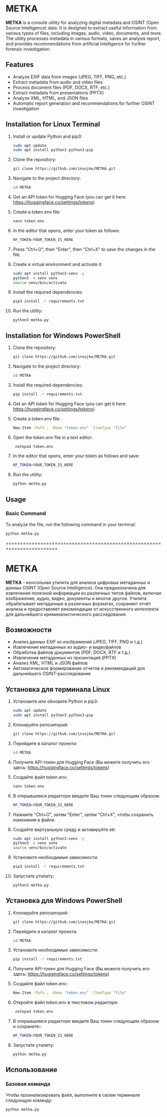 # METKA

**METKA** is a console utility for analyzing digital metadata and OSINT (Open Source Intelligence) data. It is designed to extract useful information from various types of files, including images, audio, video, documents, and more. The utility processes metadata in various formats, saves an analysis report, and provides recommendations from artificial intelligence for further forensic investigation.

## Features

- Analyze EXIF data from images (JPEG, TIFF, PNG, etc.)
- Extract metadata from audio and video files
- Process document files (PDF, DOCX, RTF, etc.)
- Extract metadata from presentations (PPTX)
- Analyze XML, HTML, and JSON files
- Automatic report generation and recommendations for further OSINT investigation

## Installation for Linux Terminal

1. Install or update Python and pip3:

    ```bash
    sudo apt update
    sudo apt install python3 python3-pip
    ```

2. Clone the repository:

    ```bash
    git clone https://github.com/insojke/METKA.git
    ```

3. Navigate to the project directory:

    ```bash
    cd METKA
    ```

4. Get an API token for Hugging Face (you can get it here: https://huggingface.co/settings/tokens)

5. Create a token.env file:

    ```bash
    nano token.env
    ```

6. In the editor that opens, enter your token as follows:

     ```bash
    HF_TOKEN=YOUR_TOKEN_IS_HERE
    ```

7. Press "Ctrl+O", then "Enter", then "Ctrl+X" to save the changes in the file.

8. Create a virtual environment and activate it:
    ```bash
    sudo apt install python3-venv -y
    python3 -m venv venv
    source venv/bin/activate
    ```
    
9. Install the required dependencies:

    ```bash
    pip3 install -r requirements.txt
    ```

10. Run the utility:

    ```bash
    python3 metka.py
    ```

## Installation for Windows PowerShell

1. Clone the repository:

    ```bash
    git clone https://github.com/insojke/METKA.git
    ```

2. Navigate to the project directory:

    ```bash
    cd METKA
    ```
    
3. Install the required dependencies:
   
    ```bash
    pip install -r requirements.txt
    ```

4. Get an API token for Hugging Face (you can get it here: https://huggingface.co/settings/tokens)

5. Create a token.env file:

    ```bash
    New-Item -Path . -Name "token.env" -ItemType "file"
    ```

6. Open the token.env file in a text editor:

   ```bash
    notepad token.env
    ```

7. In the editor that opens, enter your token as follows and save:

   ```bash
   HF_TOKEN=YOUR_TOKEN_IS_HERE
   ```

8. Run the utility:

    ```bash
    python metka.py
    ```

## Usage

### Basic Command

To analyze the file, run the following command in your terminal:

```bash
python metka.py
```
========================================================================
# METKA

**METKA** - консольная утилита для анализа цифровых метаданных и данных OSINT (Open Source Intelligence). Она предназначена для извлечения полезной информации из различных типов файлов, включая изображения, аудио, видео, документы и многое другое. Утилита обрабатывает метаданные в различных форматах, сохраняет отчёт анализа и предоставляет рекомендации от искусственного интеллекта для дальнейшего криминалистического расследования.

## Возможности

- Анализ данных EXIF из изображений (JPEG, TIFF, PNG и т.д.)
- Извлечение метаданных из аудио- и видеофайлов
- Обработка файлов документов (PDF, DOCX, RTF и т.д.)
- Извлечение метаданных из презентаций (PPTX)
- Анализ XML, HTML и JSON файлов
- Автоматическое формирование отчетов и рекомендаций для дальнейшего OSINT-расследования

## Установка для терминала Linux

1. Установите или обновите Python и pip3:

    ```bash
    sudo apt update
    sudo apt install python3 python3-pip
    ```

2. Клонируйте репозиторий:

    ```bash
    git clone https://github.com/insojke/METKA.git
    ```

3. Перейдите в каталог проекта:

    ```bash
    cd METKA
    ```

4. Получите API-токен для Hugging Face (Вы можете получить его здесь: https://huggingface.co/settings/tokens)

5. Создайте файл token.env:

    ```bash
    nano token.env
    ```

6. В открывшемся редакторе введите Ваш токен следующим образом:

    ```bash
    HF_TOKEN=YOUR_TOKEN_IS_HERE
    ```

7. Нажмите "Ctrl+O", затем "Enter", затем "Ctrl+X", чтобы сохранить изменения в файле.

8. Создайте виртуальную среду и активируйте её:

    ```bash
    sudo apt install python3-venv -y
    python3 -m venv venv
    source venv/bin/activate
    ```

9. Установите необходимые зависимости:

    ```bash
    pip3 install -r requirements.txt
    ```

10. Запустите утилиту:

    ```bash
    python3 metka.py
    ```

## Установка для Windows PowerShell

1. Клонируйте репозиторий:

    ```bash
    git clone https://github.com/insojke/METKA.git
    ```

2. Перейдите в каталог проекта:

    ```bash
    cd METKA
    ```
    
3. Установите необходимые зависимости:
   
    ```bash
    pip install -r requirements.txt
    ```

4. Получите API-токен для Hugging Face (Вы можете получить его здесь: https://huggingface.co/settings/tokens)

5. Создайте файл token.env:

    ```bash
    New-Item -Path . -Name "token.env" -ItemType "file"
    ```

6. Откройте файл token.env в текстовом редакторе:

   ```bash
    notepad token.env
    ```

7. В открывшемся редакторе введите Ваш токен следующим образом и сохраните::

   ```bash
   HF_TOKEN=YOUR_TOKEN_IS_HERE
   ```

8. Запустите утилиту:

    ```bash
    python metka.py
    ```

## Использование

### Базовая команда

Чтобы проанализировать файл, выполните в своем терминале следующую команду:

```bash
python metka.py
```
